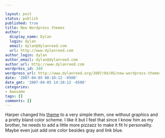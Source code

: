 ```yaml
---

layout: post
status: publish
published: true
title: New Wordpress themes
author:
  display_name: Dylan
  login: dylan
  email: dylan@dylanreed.com
  url: http://www.dylanreed.com
author_login: dylan
author_email: dylan@dylanreed.com
author_url: http://www.dylanreed.com
wordpress_id: 349
wordpress_url: http://www.dylanreed.org/2007/04/05/new-wordpress-themes/
date: '2007-04-05 08:10:12 -0500'
date_gmt: '2007-04-05 14:10:12 -0500'
categories:
- Awesome
tags: []
comments: []
---
```


Harper changed his [theme][1] to a very simple them, one without graphics and a pretty bland color scheme. I like it but I feel that since I know him as my brother, he needs to add a little more pizzazz to make it fit hi personality. Maybe even just add one color besides gray and link blue.

   [1]: http://www.nata2.org/2007/04/05/new-theme/ (Nata2 new theme)

